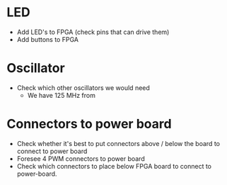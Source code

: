 # LED
- Add LED's to FPGA (check pins that can drive them)
- Add buttons to FPGA

# Oscillator
- Check which other oscillators we would need
	- We have 125 MHz from 

# Connectors to power board
- Check whether it's best to put connectors above / below the board to connect to power board
- Foresee 4 PWM connectors to power board
- Check which connectors to place below FPGA board to connect to power-board.
